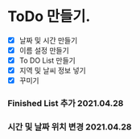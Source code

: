 # ToDo 만들기.

- [x] 날짜 및 시간 만들기
- [x] 이름 설정 만들기
- [x] To DO List 만들기
- [x] 지역 및 날씨 정보 넣기
- [x] 꾸미기

### Finished List 추가 2021.04.28

### 시간 및 날짜 위치 변경 2021.04.28
